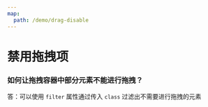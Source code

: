 ```yaml
---
map:
  path: /demo/drag-disable
---
```


# 禁用拖拽项

### 如何让拖拽容器中部分元素不能进行拖拽？

答：可以使用 `filter` 属性通过传入 `class` 过滤出不需要进行拖拽的元素

<demo src="./filter.vue"
title="禁用拖拽"
desc="使左侧列表第一个元素无法进行拖拽">
</demo>
